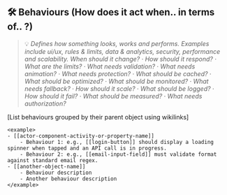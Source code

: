 ## 🛠️ Behaviours (How does it act when.. in terms of.. ?)
> 💡 *Defines how something looks, works and performs. Examples include ui/ux, rules & limits, data & analytics, security, performance and scalability. When should it change? · How should it respond? · What are the limits? · What needs validation? · What needs animation? · What needs protection? · What should be cached? · What should be optimized? · What should be monitored? · What needs fallback? · How should it scale? · What should be logged? · How should it fail? · What should be measured? · What needs authorization?*

[List behaviours grouped by their parent object using wikilinks]

```
<example>
- [[actor-component-activity-or-property-name]]
    - Behaviour 1: e.g., [[login-button]] should display a loading spinner when tapped and an API call is in progress.
    - Behaviour 2: e.g., [[email-input-field]] must validate format against standard email regex.
- [[another-object-name]]
    - Behaviour description
    - Another behaviour description
</example>
```